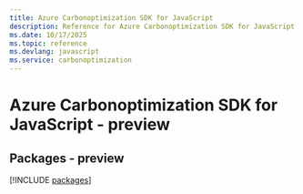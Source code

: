 ```yaml
---
title: Azure Carbonoptimization SDK for JavaScript
description: Reference for Azure Carbonoptimization SDK for JavaScript
ms.date: 10/17/2025
ms.topic: reference
ms.devlang: javascript
ms.service: carbonoptimization
---
```

# Azure Carbonoptimization SDK for JavaScript - preview
## Packages - preview
[!INCLUDE [packages](carbonoptimization-index.md)]